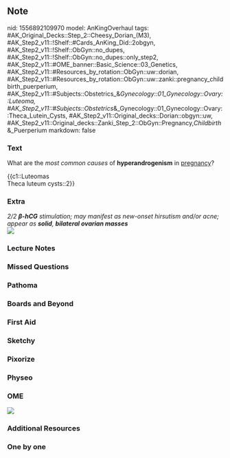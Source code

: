## Note
nid: 1556892109970
model: AnKingOverhaul
tags: #AK_Original_Decks::Step_2::Cheesy_Dorian_(M3), #AK_Step2_v11::!Shelf::#Cards_AnKing_Did::2obgyn, #AK_Step2_v11::!Shelf::ObGyn::no_dupes, #AK_Step2_v11::!Shelf::ObGyn::no_dupes::only_step2, #AK_Step2_v11::#OME_banner::Basic_Science::03_Genetics, #AK_Step2_v11::#Resources_by_rotation::ObGyn::uw::dorian, #AK_Step2_v11::#Resources_by_rotation::ObGyn::uw::zanki::pregnancy_childbirth_puerperium, #AK_Step2_v11::#Subjects::Obstetrics_&_Gynecology::01_Gynecology::Ovary::Luteoma, #AK_Step2_v11::#Subjects::Obstetrics_&_Gynecology::01_Gynecology::Ovary::Theca_Lutein_Cysts, #AK_Step2_v11::Original_decks::Dorian::obgyn::uw, #AK_Step2_v11::Original_decks::Zanki_Step_2::ObGyn::Pregnancy,_Childbirth_&_Puerperium
markdown: false

### Text
What are the <i>most common causes</i> of <b>hyperandrogenism</b>
in <u>pregnancy</u>?
<div>
  {{c1::Luteomas
  <div>
    Theca luteum cysts::2}}
  </div>
</div>

### Extra
<div style="text-decoration: underline;"></div>
<div style="text-decoration: underline;"></div>
<div style="text-decoration: underline;"></div><i>2/2</i>
<b><i>β</i></b><i><b>-hCG</b> stimulation; may manifest as
new-onset hirsutism and/or acne; appear as <b>solid</b>,
<b>bilateral ovarian masses</b></i>
<div style="text-decoration: underline;">
  <div>
    <i><img src="this%20is%20gonna%20suck.png"></i>
  </div>
</div>

### Lecture Notes


### Missed Questions


### Pathoma


### Boards and Beyond


### First Aid


### Sketchy


### Pixorize


### Physeo


### OME
<div class="ome-widget">
  <a href="https://onlinemeded.org/spa/obgyn?ref=anki"><img src=
  "_OME_AnkiFlashcards_Topic_1.png"></a>
</div>

### Additional Resources


### One by one

